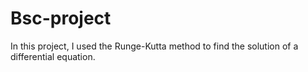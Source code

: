 # Bsc-project
In this project, I used the Runge-Kutta method to find the solution of a differential equation.
